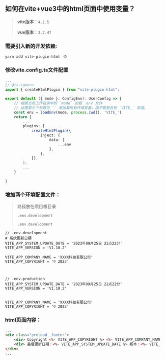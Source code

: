 ## 如何在vite+vue3中的html页面中使用变量？

> **vite版本**：`4.1.5`
>
> **vue版本**：`3.2.47`



### 需要引入新的开发依赖:

```
yarn add vite-plugin-html -D
```



### 修改vite.config.ts文件配置

```ts
...
// @ts-ignore
import { createHtmlPlugin } from "vite-plugin-html";

export default ({ mode }: ConfigEnv): UserConfig => {
    // 根据当前工作目录中的 `mode` 加载 .env 文件
	// 设置第三个参数为 '' 来加载所有环境变量，而不管是否有 `VITE_` 前缀。
	const env = loadEnv(mode, process.cwd(), 'VITE_')
    return {
    	...
        plugins: [
			createHtmlPlugin({
				inject: {
					data: {
						...env
					},
				},
			}),
		],
        ...
    }
    
}
```

### 增加两个环境配置文件：

> 路径放在项目根目录
>
> `.env.development`
>
> `.env.development`

```
// .env.development
# 系统更新日期
VITE_APP_SYSTEM_UPDATE_DATE = '2023年09月25日 22点22分'
VITE_APP_VERSION = 'V1.10.2'

VITE_APP_COMPANY_NAME = 'XXXX科技有限公司'
VITE_APP_COPYRIGHT = '© 2023'



// .env.production
VITE_APP_SYSTEM_UPDATE_DATE = '2023年09月25日 22点22分'
VITE_APP_VERSION = 'V1.10.2'


VITE_APP_COMPANY_NAME = 'XXXX科技有限公司'
VITE_APP_COPYRIGHT = '© 2023'
```

### html页面内容：

```html
...
<div class="preload__footer">
    <div> Copyright <%- VITE_APP_COPYRIGHT %> <%- VITE_APP_COMPANY_NAME %> </div>
    <div> 最后更新日期：<%- VITE_APP_SYSTEM_UPDATE_DATE %> 版本：<%- VITE_APP_VERSION %></div>
</div>
...
```

